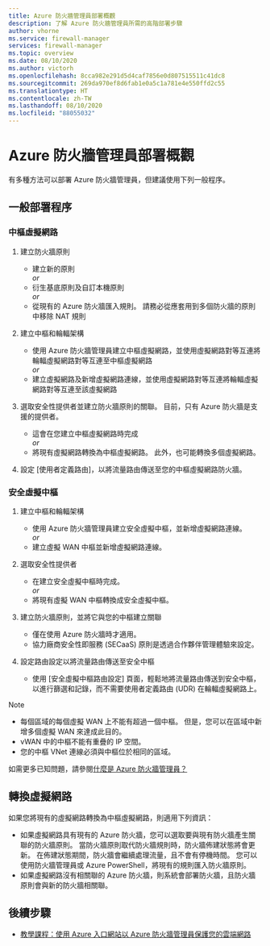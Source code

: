 ```yaml
---
title: Azure 防火牆管理員部署概觀
description: 了解 Azure 防火牆管理員所需的高階部署步驟
author: vhorne
ms.service: firewall-manager
services: firewall-manager
ms.topic: overview
ms.date: 08/10/2020
ms.author: victorh
ms.openlocfilehash: 8cca982e291d5d4caf7856e0d807515511c41dc8
ms.sourcegitcommit: 269da970ef8d6fab1e0a5c1a781e4e550ffd2c55
ms.translationtype: HT
ms.contentlocale: zh-TW
ms.lasthandoff: 08/10/2020
ms.locfileid: "88055032"
---
```

# <a name="azure-firewall-manager-deployment-overview"></a>Azure 防火牆管理員部署概觀

有多種方法可以部署 Azure 防火牆管理員，但建議使用下列一般程序。

## <a name="general-deployment-process"></a>一般部署程序

### <a name="hub-virtual-networks"></a>中樞虛擬網路

1.  建立防火牆原則

    - 建立新的原則
<br>*or*<br>
    - 衍生基底原則及自訂本機原則
<br>*or*<br>
    - 從現有的 Azure 防火牆匯入規則。 請務必從應套用到多個防火牆的原則中移除 NAT 規則
1. 建立中樞和輪輻架構
   - 使用 Azure 防火牆管理員建立中樞虛擬網路，並使用虛擬網路對等互連將輪輻虛擬網路對等互連至中樞虛擬網路
<br>*or*<br>
    - 建立虛擬網路及新增虛擬網路連線，並使用虛擬網路對等互連將輪輻虛擬網路對等互連至該虛擬網路

3. 選取安全性提供者並建立防火牆原則的關聯。 目前，只有 Azure 防火牆是支援的提供者。

   - 這會在您建立中樞虛擬網路時完成
<br>*or*<br>
    - 將現有虛擬網路轉換為中樞虛擬網路。 此外，也可能轉換多個虛擬網路。

4. 設定 [使用者定義路由]，以將流量路由傳送至您的中樞虛擬網路防火牆。


### <a name="secured-virtual-hubs"></a>安全虛擬中樞

1. 建立中樞和輪輻架構

   - 使用 Azure 防火牆管理員建立安全虛擬中樞，並新增虛擬網路連線。<br>*or*<br>
   - 建立虛擬 WAN 中樞並新增虛擬網路連線。
2. 選取安全性提供者

   - 在建立安全虛擬中樞時完成。<br>*or*<br>
   - 將現有虛擬 WAN 中樞轉換成安全虛擬中樞。
3. 建立防火牆原則，並將它與您的中樞建立關聯

   - 僅在使用 Azure 防火牆時才適用。
   - 協力廠商安全性即服務 (SECaaS) 原則是透過合作夥伴管理體驗來設定。
4. 設定路由設定以將流量路由傳送至安全中樞

   - 使用 [安全虛擬中樞路由設定] 頁面，輕鬆地將流量路由傳送到安全中樞，以進行篩選和記錄，而不需要使用者定義路由 (UDR) 在輪輻虛擬網路上。

> [!NOTE]
> - 每個區域的每個虛擬 WAN 上不能有超過一個中樞。 但是，您可以在區域中新增多個虛擬 WAN 來達成此目的。
> - vWAN 中的中樞不能有重疊的 IP 空間。
> - 您的中樞 VNet 連線必須與中樞位於相同的區域。
>
> 如需更多已知問題，請參閱[什麼是 Azure 防火牆管理員？](overview.md#known-issues)

## <a name="convert-virtual-networks"></a>轉換虛擬網路

如果您將現有的虛擬網路轉換為中樞虛擬網路，則適用下列資訊：

- 如果虛擬網路具有現有的 Azure 防火牆，您可以選取要與現有防火牆產生關聯的防火牆原則。 當防火牆原則取代防火牆規則時，防火牆佈建狀態將會更新。 在佈建狀態期間，防火牆會繼續處理流量，且不會有停機時間。 您可以使用防火牆管理員或 Azure PowerShell，將現有的規則匯入防火牆原則。
- 如果虛擬網路沒有相關聯的 Azure 防火牆，則系統會部署防火牆，且防火牆原則會與新的防火牆相關聯。

## <a name="next-steps"></a>後續步驟

- [教學課程：使用 Azure 入口網站以 Azure 防火牆管理員保護您的雲端網路](secure-cloud-network.md)
